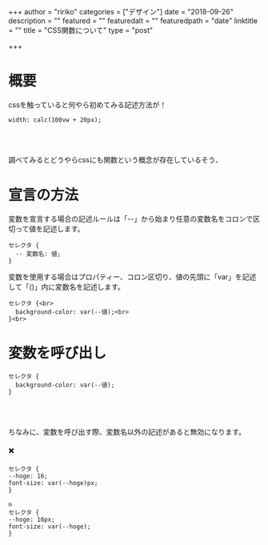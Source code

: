 +++
author = "ririko"
categories = ["デザイン"]
date = "2018-09-26"
description = ""
featured = ""
featuredalt = ""
featuredpath = "date"
linktitle = ""
title = "CSS関数について"
type = "post"

+++


# 概要

cssを触っていると何やら初めてみる記述方法が！

```css:qiita.rb<br>
width: calc(100vw + 20px);
```

<br><br>

調べてみるとどうやらcssにも関数という概念が存在しているそう、

# 宣言の方法

変数を宣言する場合の記述ルールは「--」から始まり任意の変数名をコロンで区切って値を記述します。

```css:qiita.rb<br>
セレクタ {
  -- 変数名: 値;
}
```

変数を使用する場合はプロパティー、コロン区切り、値の先頭に「var」を記述して「()」内に変数名を記述します。

```
セレクタ {<br>
  background-color: var(--値);<br>
}<br>
```

# 変数を呼び出し
```
セレクタ {
  background-color: var(--値);
}
 ```

<br>
<br>


 ちなみに、変数を呼び出す際、変数名以外の記述があると無効になります。<br>
 <br>
✖️<br>
```
セレクタ {
--hoge: 16;
font-size: var(--hoge)px;
}

```
```
◎
セレクタ {
--hoge: 16px;
font-size: var(--hoge);
}
```




